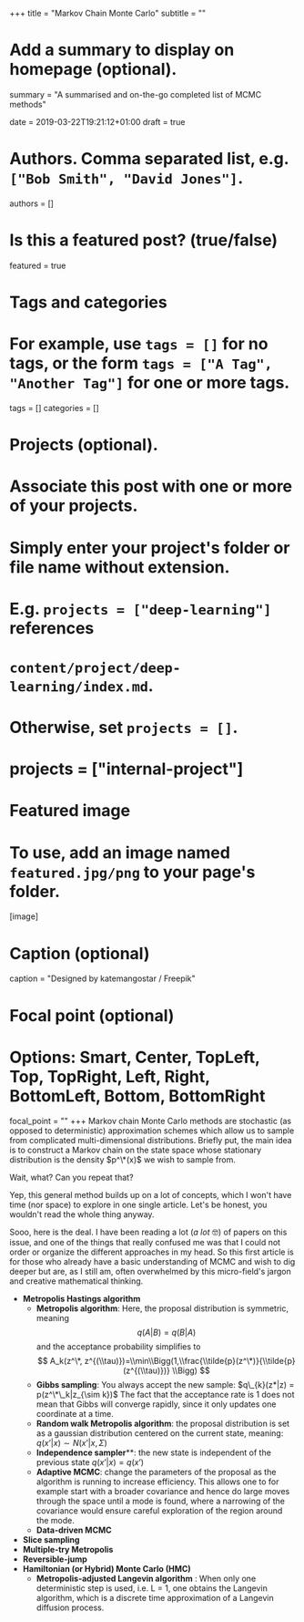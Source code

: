 +++
title = "Markov Chain Monte Carlo"
subtitle = ""

# Add a summary to display on homepage (optional).
summary = "A summarised and on-the-go completed list of MCMC methods"

date = 2019-03-22T19:21:12+01:00
draft = true

# Authors. Comma separated list, e.g. `["Bob Smith", "David Jones"]`.
authors = []

# Is this a featured post? (true/false)
featured = true

# Tags and categories
# For example, use `tags = []` for no tags, or the form `tags = ["A Tag", "Another Tag"]` for one or more tags.
tags = []
categories = []

# Projects (optional).
#   Associate this post with one or more of your projects.
#   Simply enter your project's folder or file name without extension.
#   E.g. `projects = ["deep-learning"]` references
#   `content/project/deep-learning/index.md`.
#   Otherwise, set `projects = []`.
# projects = ["internal-project"]

# Featured image
# To use, add an image named `featured.jpg/png` to your page's folder.
[image]
  # Caption (optional)
  caption = "Designed by katemangostar / Freepik"

  # Focal point (optional)
  # Options: Smart, Center, TopLeft, Top, TopRight, Left, Right, BottomLeft, Bottom, BottomRight
  focal_point = ""
+++
Markov chain Monte Carlo methods are stochastic (as opposed to deterministic)
approximation schemes which allow us to sample from complicated multi-dimensional
distributions. Briefly put, the main idea is to construct a Markov chain on the
state space whose stationary distribution is the density $p^\*(x)$ we wish to
sample from.

Wait, what? Can you repeat that?

Yep, this general method builds up on a lot of concepts, which I won't have time
(nor space) to explore in one single article. Let's be honest, you wouldn't
read the whole thing anyway.

Sooo, here is the deal. I have been reading a lot (_a lot_ 🤓) of papers on this
issue, and one of the things that really confused me was that I could not order
or organize the different approaches in my head. So this first article is for
those who already have a basic understanding of MCMC and wish to dig deeper but
are, as I still am, often overwhelmed by this micro-field's jargon and creative
mathematical thinking.

* **Metropolis Hastings algorithm**
  * **Metropolis algorithm**: Here, the proposal distribution is symmetric, meaning
  $$q(A|B)=q(B|A)$$ and the acceptance probability simplifies to
  $$
  A_k(z^\*, z^{(\\tau)})=\\min\\Bigg(1,\\frac{\\tilde{p}(z^\*)}{\\tilde{p}(z^{(\\tau)})} \\Bigg)
  $$
  * **Gibbs sampling**: You always accept the new sample: $q\_{k}(z*|z) = p(z^\*\_k|z_{\sim k})$
  The fact that the acceptance rate is 1 does not mean that Gibbs will converge
  rapidly, since it only updates one coordinate at a time.
  * **Random walk Metropolis algorithm**: the proposal distribution is set as a gaussian
  distribution centered on the current state, meaning:
  $q(x’|x) \sim N(x’|x, \Sigma)$
  * **Independence sampler****: the new state is independent of the previous state $q(x’|x) = q(x’)$
  * **Adaptive MCMC**: change the parameters of the proposal as the algorithm is
  running to increase efficiency. This allows one to for example start with a
  broader covariance and hence do large moves through the space until a mode
  is found, where a narrowing of the covariance would ensure careful exploration
  of the region around the mode.
  * **Data-driven MCMC**
* **Slice sampling**
* **Multiple-try Metropolis**
* **Reversible-jump**
* **Hamiltonian (or Hybrid) Monte Carlo (HMC)**
  * **Metropolis-adjusted Langevin algorithm** : When only one deterministic step is used, i.e. L = 1, one obtains the Langevin algorithm, which is a discrete time approximation of a Langevin diffusion process.
